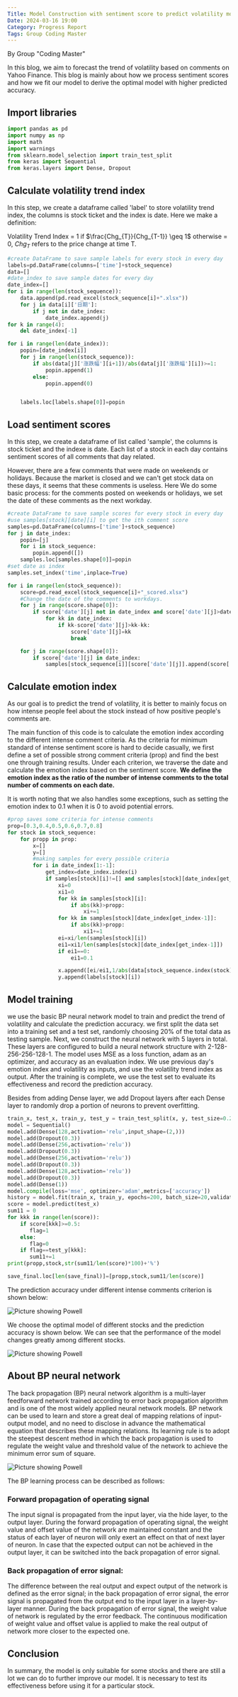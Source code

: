 ```yaml
---
Title: Model Construction with sentiment score to predict volatility movement
Date: 2024-03-16 19:00
Category: Progress Report
Tags: Group Coding Master
---
```


By Group "Coding Master"

In this blog, we aim to forecast the trend of volatility based on comments on Yahoo Finance. This blog is mainly about how we process sentiment scores and how we fit our model to derive the optimal model with higher predicted accuracy. 

## Import libraries

```python
import pandas as pd
import numpy as np
import math
import warnings
from sklearn.model_selection import train_test_split
from keras import Sequential
from keras.layers import Dense, Dropout
```
## Calculate volatility trend index

In this step, we create a dataframe called 'label' to store volatility trend index, the columns is stock ticket and the index is date. Here we make a definition:    

Volatility Trend Index = 1 if $\frac{Chg_{T}}{Chg_{T-1}} \geq 1$ otherwise = 0, $Chg_{T}$ refers to the price change at time T.

```python
#create DataFrame to save sample labels for every stock in every day
labels=pd.DataFrame(columns=['time']+stock_sequence)
data=[]
#date_index to save sample dates for every day
date_index=[]
for i in range(len(stock_sequence)):
    data.append(pd.read_excel(stock_sequence[i]+".xlsx"))
    for j in data[i]['日期']:
        if j not in date_index:
            date_index.append(j)
for k in range(4):
    del date_index[-1]

for i in range(len(date_index)):
    popin=[date_index[i]]
    for j in range(len(stock_sequence)):
        if abs(data[j]['涨跌幅'][i+1])/abs(data[j]['涨跌幅'][i])>=1:
            popin.append(1)
        else:
            popin.append(0)


    labels.loc[labels.shape[0]]=popin
```

## Load sentiment scores

In this step, we create a dataframe of list called 'sample', the columns is stock ticket and the indexe is date. Each list of a stock in each day contains sentiment scores of all comments that day related.    

However, there are a few comments that were made on weekends or holidays. Because the market is closed and we can't get stock data on these days, it seems that these comments is useless. Here We do some basic process: for the comments posted on weekends or holidays, we set the date of these comments as the next workday. 


```python
#create DataFrame to save sample scores for every stock in every day
#use samples[stock][date][i] to get the ith comment score
samples=pd.DataFrame(columns=['time']+stock_sequence)
for j in date_index:
    popin=[j]
    for i in stock_sequence:
        popin.append([])
    samples.loc[samples.shape[0]]=popin
#set date as index
samples.set_index('time',inplace=True)

for i in range(len(stock_sequence)):
    score=pd.read_excel(stock_sequence[i]+"_scored.xlsx")
    #Change the date of the comments to workdays.
    for j in range(score.shape[0]):
        if score['date'][j] not in date_index and score['date'][j]>date_index[0] and score['date'][j]<date_index[-1]:
            for kk in date_index:
                if kk-score['date'][j]>kk-kk:
                    score['date'][j]=kk
                    break

    for j in range(score.shape[0]):
        if score['date'][j] in date_index:
            samples[stock_sequence[i]][score['date'][j]].append(score['polarity'][j])
```
        


## Calculate emotion index

As our goal is to predict the trend of volatility, it is better to mainly focus on how intense people feel about the stock instead of how positive people's comments are.

The main function of this code is to calculate the emotion index according to the different intense comment criteria. As the criteria for minimum standard of intense sentiment score is hard to decide casually, we first define a set of possible strong comment criteria (prop) and find the best one through training results. Under each criterion, we traverse the date and calculate the emotion index based on the sentiment score. **We define the emotion index as the ratio of the number of intense comments to the total number of comments on each date.**

It is worth noting that we also handles some exceptions, such as setting the emotion index to 0.1 when it is 0 to avoid potential errors.

```python
#prop saves some criteria for intense comments
prop=[0.3,0.4,0.5,0.6,0.7,0.8]
for stock in stock_sequence:
    for propp in prop:
        x=[]
        y=[]
        #making samples for every possible criteria
        for i in date_index[1:-1]:
            get_index=date_index.index(i)
            if samples[stock][i]!=[] and samples[stock][date_index[get_index-1]]!=[]:
                xi=0
                xi1=0
                for kk in samples[stock][i]:
                    if abs(kk)>propp:
                        xi+=1
                for kk in samples[stock][date_index[get_index-1]]:
                    if abs(kk)>propp:
                        xi1+=1
                ei=xi/len(samples[stock][i])
                ei1=xi1/len(samples[stock][date_index[get_index-1]])
                if ei1==0:
                    ei1=0.1

                x.append([ei/ei1,1/abs(data[stock_sequence.index(stock)]['涨跌幅'][date_index[get_index-1]])*abs(data[stock_sequence.index(stock)]['涨跌幅'][i])])
                y.append(labels[stock][i])
```

## Model training

we use the basic BP neural network model to train and predict the trend of volatility and calculate the prediction accuracy. we first split the data set into a training set and a test set, randomly choosing 20% of the total data as testing sample. Next, we construct the neural network with 5 layers in total. These layers are configured to build a neural network structure with 2-128-256-256-128-1. The model uses MSE as a loss function, adam as an optimizer, and accuracy as an evaluation index. We use previous day's emotion index and volatility as inputs, and use the volatility trend index as output. After the training is complete, we use the test set to evaluate its effectiveness and record the prediction accuracy.   

Besides from adding Dense layer, we add Dropout layers after each Dense layer to randomly drop a portion of neurons to prevent overfitting.

```python
train_x, test_x, train_y, test_y = train_test_split(x, y, test_size=0.2)
model = Sequential()
model.add(Dense(128,activation='relu',input_shape=(2,)))
model.add(Dropout(0.3))
model.add(Dense(256,activation='relu'))
model.add(Dropout(0.3))
model.add(Dense(256,activation='relu'))
model.add(Dropout(0.3))
model.add(Dense(128,activation='relu'))
model.add(Dropout(0.3))
model.add(Dense(1))
model.compile(loss='mse', optimizer='adam',metrics=['accuracy'])
history = model.fit(train_x, train_y, epochs=200, batch_size=20,validation_data=(test_x, test_y),shuffle=True, verbose=0)
score = model.predict(test_x)
sum11 = 0
for kkk in range(len(score)):
    if score[kkk]>=0.5:
       flag=1
    else:
       flag=0
    if flag==test_y[kkk]:
       sum11+=1
print(propp,stock,str(sum11/len(score)*100)+'%')

save_final.loc[len(save_final)]=[propp,stock,sum11/len(score)]
```

The prediction accuracy under different intense comments criterion is shown below:   

![Picture showing Powell](heatmap.png)

We choose the optimal model of different stocks and the prediction accuracy is shown below. We can see that the performance of the model changes greatly among different stocks. 

![Picture showing Powell](optimal.png)



## About BP neural network

The back propagation (BP) neural network algorithm is a multi-layer feedforward network trained according to error back propagation algorithm and is one of the most widely applied neural network models. BP network can be used to learn and store a great deal of mapping relations of input-output model, and no need to disclose in advance the mathematical equation that describes these mapping relations. Its learning rule is to adopt the steepest descent method in which the back propagation is used to regulate the weight value and threshold value of the network to achieve the minimum error sum of square. 

![Picture showing Powell](BP.png)

The BP learning process can be described as follows:

### Forward propagation of operating signal
The input signal is propagated from the input layer, via the hide layer, to the output layer. During the forward propagation of operating signal, the weight value and offset value of the network are maintained constant and the status of each layer of neuron will only exert an effect on that of next layer of neuron. In case that the expected output can not be achieved in the output layer, it can be switched into the back propagation of error signal. 

### Back propagation of error signal: 
The difference between the real output and expect output of the network is defined as the error signal; in the back propagation of error signal, the error signal is propagated from the output end to the input layer in a layer-by-layer manner. During the back propagation of error signal, the weight value of network is regulated by the error feedback. The continuous modification of weight value and offset value is applied to make the real output of network more closer to the expected one.

## Conclusion
In summary, the model is only suitable for some stocks and there are still a lot we can do to further improve our model. It is necessary to test its effectiveness before using it for a particular stock. 

